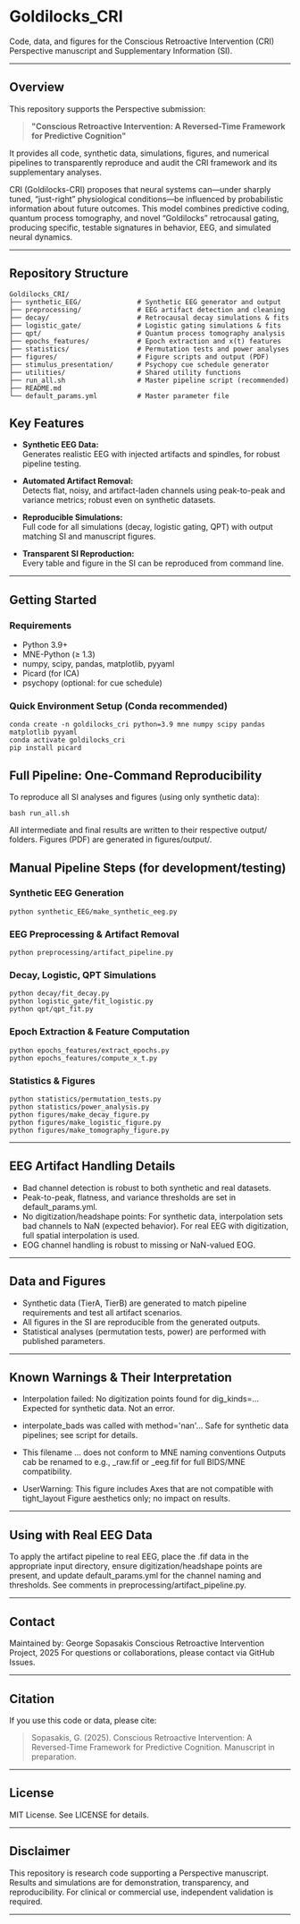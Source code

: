 # Goldilocks_CRI

Code, data, and figures for the Conscious Retroactive Intervention (CRI) Perspective manuscript and Supplementary Information (SI).

---

## Overview

This repository supports the Perspective submission:

> **"Conscious Retroactive Intervention: A Reversed-Time Framework for Predictive Cognition"**

It provides all code, synthetic data, simulations, figures, and numerical pipelines to transparently reproduce and audit the CRI framework and its supplementary analyses.

CRI (Goldilocks-CRI) proposes that neural systems can—under sharply tuned, “just-right” physiological conditions—be influenced by probabilistic information about future outcomes. This model combines predictive coding, quantum process tomography, and novel “Goldilocks” retrocausal gating, producing specific, testable signatures in behavior, EEG, and simulated neural dynamics.

---

## Repository Structure

```text
Goldilocks_CRI/
├── synthetic_EEG/              # Synthetic EEG generator and output
├── preprocessing/              # EEG artifact detection and cleaning
├── decay/                      # Retrocausal decay simulations & fits
├── logistic_gate/              # Logistic gating simulations & fits
├── qpt/                        # Quantum process tomography analysis
├── epochs_features/            # Epoch extraction and x(t) features
├── statistics/                 # Permutation tests and power analyses
├── figures/                    # Figure scripts and output (PDF)
├── stimulus_presentation/      # Psychopy cue schedule generator
├── utilities/                  # Shared utility functions
├── run_all.sh                  # Master pipeline script (recommended)
├── README.md
└── default_params.yml          # Master parameter file
```

## Key Features

- **Synthetic EEG Data:**  
  Generates realistic EEG with injected artifacts and spindles, for robust pipeline testing.

- **Automated Artifact Removal:**  
  Detects flat, noisy, and artifact-laden channels using peak-to-peak and variance metrics; robust even on synthetic datasets.

- **Reproducible Simulations:**  
  Full code for all simulations (decay, logistic gating, QPT) with output matching SI and manuscript figures.

- **Transparent SI Reproduction:**  
  Every table and figure in the SI can be reproduced from command line.

---

## Getting Started

### Requirements

- Python 3.9+
- MNE-Python (≥ 1.3)
- numpy, scipy, pandas, matplotlib, pyyaml
- Picard (for ICA)
- psychopy (optional: for cue schedule)


### Quick Environment Setup (Conda recommended)

```
conda create -n goldilocks_cri python=3.9 mne numpy scipy pandas matplotlib pyyaml
conda activate goldilocks_cri
pip install picard
```
## Full Pipeline: One-Command Reproducibility

To reproduce all SI analyses and figures (using only synthetic data):

```
bash run_all.sh
```

All intermediate and final results are written to their respective output/ folders.
Figures (PDF) are generated in figures/output/.

## Manual Pipeline Steps (for development/testing)

### Synthetic EEG Generation
```
python synthetic_EEG/make_synthetic_eeg.py
```

### EEG Preprocessing & Artifact Removal

```
python preprocessing/artifact_pipeline.py
```
### Decay, Logistic, QPT Simulations

```
python decay/fit_decay.py
python logistic_gate/fit_logistic.py
python qpt/qpt_fit.py
```

### Epoch Extraction & Feature Computation

```
python epochs_features/extract_epochs.py
python epochs_features/compute_x_t.py
```
### Statistics & Figures

```
python statistics/permutation_tests.py
python statistics/power_analysis.py
python figures/make_decay_figure.py
python figures/make_logistic_figure.py
python figures/make_tomography_figure.py
```
---

## EEG Artifact Handling Details

- Bad channel detection is robust to both synthetic and real datasets.
- Peak-to-peak, flatness, and variance thresholds are set in default_params.yml.
- No digitization/headshape points:
  For synthetic data, interpolation sets bad channels to NaN (expected behavior).
  For real EEG with digitization, full spatial interpolation is used.
- EOG channel handling is robust to missing or NaN-valued EOG.

---

## Data and Figures

- Synthetic data (TierA, TierB) are generated to match pipeline requirements and test all artifact scenarios.
- All figures in the SI are reproducible from the generated outputs.
- Statistical analyses (permutation tests, power) are performed with published parameters.

---

## Known Warnings & Their Interpretation

- Interpolation failed: No digitization points found for dig_kinds=...
Expected for synthetic data. Not an error.

- interpolate_bads was called with method='nan'...
Safe for synthetic data pipelines; see script for details.

- This filename ... does not conform to MNE naming conventions
Outputs cab be renamed to e.g., _raw.fif or _eeg.fif for full BIDS/MNE compatibility.

- UserWarning: This figure includes Axes that are not compatible with tight_layout
Figure aesthetics only; no impact on results.

---

## Using with Real EEG Data

To apply the artifact pipeline to real EEG, place the .fif data in the appropriate input directory, ensure digitization/headshape points are present, and update default_params.yml for the channel naming and thresholds. See comments in preprocessing/artifact_pipeline.py.

---

## Contact

Maintained by: George Sopasakis
Conscious Retroactive Intervention Project, 2025
For questions or collaborations, please contact via GitHub Issues.

---

## Citation

If you use this code or data, please cite:

> Sopasakis, G. (2025). Conscious Retroactive Intervention: A Reversed-Time Framework for Predictive Cognition. Manuscript in preparation.

---

## License

MIT License. See LICENSE for details.

---

## Disclaimer

This repository is research code supporting a Perspective manuscript.
Results and simulations are for demonstration, transparency, and reproducibility.
For clinical or commercial use, independent validation is required.

---



